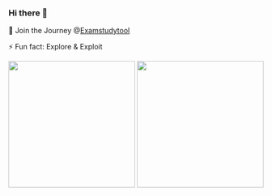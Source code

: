### Hi there 👋



👯 Join the Journey @[Examstudytool](https://www.examstudytool.com/) 

⚡ Fun fact: Explore & Exploit

<img src="https://github.com/sairochan/Reinforcement-Learning/assets/26859533/19b501b5-76f1-4738-80ba-d3af55308411)" width="250" height="250"/>
<img src="https://github.com/sairochan/Reinforcement-Learning/assets/26859533/1ecb715f-e74d-4daa-9971-90ef91990cff" width="250" height="250"/>



<!--
**sairochan/sairochan** is a ✨ _special_ ✨ repository because its `README.md` (this file) appears on your GitHub profile.

Here are some ideas to get you started:

- 🔭 I’m currently working on ...
- 🌱 I’m currently learning ...
- 👯 I’m looking to collaborate on ...
- 🤔 I’m looking for help with ...
- 💬 Ask me about ...
- 📫 How to reach me: ...
- 😄 Pronouns: ...
- ⚡ Fun fact: ...
-->
